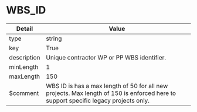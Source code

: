 # WBS_ID
| Detail | Value |
| ------ | ----- |
| type | string |
| key | True |
| description | Unique contractor WP or PP WBS identifier. |
| minLength | 1 |
| maxLength | 150 |
| $comment | WBS ID is has a max length of 50 for all new projects. Max length of 150 is enforced here to support specific legacy projects only. |
